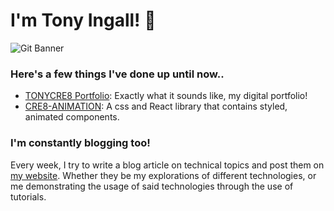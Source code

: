 # I'm Tony Ingall! 👋
![Git Banner](https://i.imgur.com/1swgnxi.png)
### Here's a few things I've done up until now..
- [TONYCRE8 Portfolio](https://github.com/TonyIngall/tonycre8-portfolio): Exactly what it sounds like, my digital portfolio!
- [CRE8-ANIMATION](https://github.com/TonyIngall/cre8-animation): A css and React library that contains styled, animated components.

### I'm constantly blogging too!
Every week, I try to write a blog article on technical topics and post them on [my website](https://tonycre8.co.uk/blog). Whether they be my explorations of different technologies, or me demonstrating the usage of said technologies through the use of tutorials.

<!--
**TonyIngall/TonyIngall** is a ✨ _special_ ✨ repository because its `README.md` (this file) appears on your GitHub profile.

Here are some ideas to get you started:

- 🔭 I’m currently working on ...
- 🌱 I’m currently learning ...
- 👯 I’m looking to collaborate on ...
- 🤔 I’m looking for help with ...
- 💬 Ask me about ...
- 📫 How to reach me: ...
- 😄 Pronouns: ...
- ⚡ Fun fact: ...
-->
